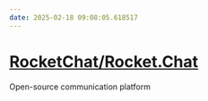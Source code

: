 ```yaml
---
date: 2025-02-18 09:08:05.618517
---
```


# [RocketChat/Rocket.Chat](https://github.com/RocketChat/Rocket.Chat)

Open-source communication platform